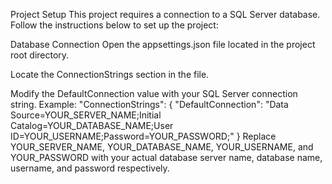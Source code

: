 Project Setup
This project requires a connection to a SQL Server database. Follow the instructions below to set up the project:

Database Connection
Open the appsettings.json file located in the project root directory.

Locate the ConnectionStrings section in the file.

Modify the DefaultConnection value with your SQL Server connection string. Example:
"ConnectionStrings": {
    "DefaultConnection": "Data Source=YOUR_SERVER_NAME;Initial Catalog=YOUR_DATABASE_NAME;User ID=YOUR_USERNAME;Password=YOUR_PASSWORD;"
}
Replace YOUR_SERVER_NAME, YOUR_DATABASE_NAME, YOUR_USERNAME, and YOUR_PASSWORD with your actual database server name, database name, username, and password respectively.
